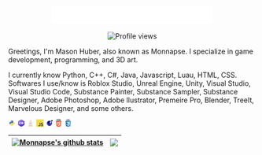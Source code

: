 <p align="center"><a href="https://monnapse.dev"><img width="65%"alt="Hello, I'm Monnapse" src="./assets/Asset 3.svg"></img></a></p>
<p align="center"><img alt="Profile views" src="https://komarev.com/ghpvc/?username=Monnapse"></img></p>

Greetings, I'm Mason Huber, also known as Monnapse. I specialize in game development, programming, and 3D art.

I currently know Python, C++, C#, Java, Javascript, Luau, HTML, CSS. Softwares I use/know is Roblox Studio, Unreal Engine, Unity, Visual Studio, Visual Studio Code, Substance Painter, Substance Sampler, Substance Designer, Adobe Photoshop, Adobe Ilustrator, Premeire Pro, Blender, TreeIt, Marvelous Designer, and some others.

<img width="3%" alt="Python" src="https://raw.githubusercontent.com/github/explore/80688e429a7d4ef2fca1e82350fe8e3517d3494d/topics/python/python.png"></img>
<img width="3%" alt="Python" src="https://raw.githubusercontent.com/github/explore/80688e429a7d4ef2fca1e82350fe8e3517d3494d/topics/csharp/csharp.png"></img>
<img width="3%" alt="Java" src="https://raw.githubusercontent.com/github/explore/5b3600551e122a3277c2c5368af2ad5725ffa9a1/topics/java/java.png"></img>
<img width="3%" alt="JavaScript" src="https://raw.githubusercontent.com/github/explore/80688e429a7d4ef2fca1e82350fe8e3517d3494d/topics/javascript/javascript.png"></img>
<img width="3%" alt="Lua" src="https://raw.githubusercontent.com/github/explore/80688e429a7d4ef2fca1e82350fe8e3517d3494d/topics/lua/lua.png"></img>
<img width="3%" alt="HTML" src="https://raw.githubusercontent.com/github/explore/80688e429a7d4ef2fca1e82350fe8e3517d3494d/topics/html/html.png"></img>
<img width="3%" alt="CSS" src="https://raw.githubusercontent.com/github/explore/80688e429a7d4ef2fca1e82350fe8e3517d3494d/topics/css/css.png"></img>

| <a href="https://github.com/anuraghazra/github-readme-stats"><img align="center" src="https://github-readme-stats.vercel.app/api?username=Monnapse&show_icons=true&include_all_commits=true&theme=github_dark&hide_border=false" alt="Monnapse's github stats" /></a> | <a href="https://github.com/anuraghazra/github-readme-stats"><img align="center" src="https://github-readme-stats.vercel.app/api/top-langs/?username=Monnapse&layout=compact&theme=github_dark&hide_border=false" /></a> |
| ------------- | ------------- |
